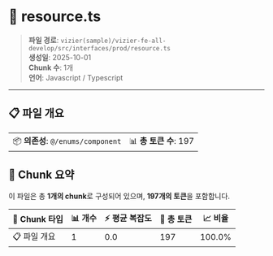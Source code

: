 # 📄 resource.ts

> **파일 경로**: `vizier(sample)/vizier-fe-all-develop/src/interfaces/prod/resource.ts`  
> **생성일**: 2025-10-01  
> **Chunk 수**: 1개  
> **언어**: Javascript / Typescript
---


## 📋 파일 개요

| | |
|--|--|
| 📦 **의존성**: `@/enums/component` | 📊 **총 토큰 수**: 197 |






## 🧩 Chunk 요약

이 파일은 총 **1개의 chunk**로 구성되어 있으며, **197개의 토큰**을 포함합니다.

| 🧩 Chunk 타입 | 📊 개수 | ⚡ 평균 복잡도 | 📝 총 토큰 | 📈 비율 |
|---------------|--------|-------------|----------|--------|
| 📋 파일 개요 | 1 | 0.0 | 197 | 100.0% |


